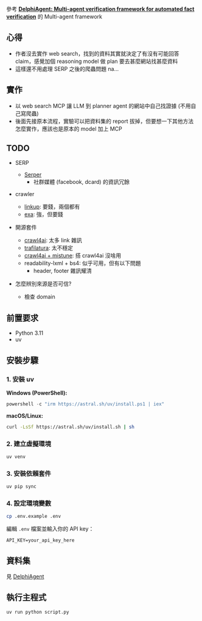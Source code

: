 參考 [**DelphiAgent: Multi-agent verification framework for automated fact verification**](https://github.com/zjfgh2015/DelphiAgent) 的 Multi-agent framework

## 心得

- 作者沒去實作 web search，找到的資料其實就決定了有沒有可能回答 claim，感覺加個 reasoning model 做 plan 要去甚麼網站找甚麼資料
- 這樣還不用處理 SERP 之後的爬蟲問題 na...

## 實作

- 以 web search MCP 讓 LLM 到 planner agent 的網站中自己找證據 (不用自己寫爬蟲)
- 後面先接原本流程，實驗可以把資料集的 report 拔掉，但要想一下其他方法怎麼實作，應該也是原本的 model 加上 MCP 

## TODO

- SERP 
  - [Serper](https://serper.dev/)
    - 社群媒體 (facebook, dcard) 的資訊冗餘 
- crawler
  - [linkup](https://www.linkup.so/): 要錢，兩個都有
  - [exa](https://exa.ai/): 強，但要錢
- 開源套件
  - [crawl4ai](https://github.com/unclecode/crawl4ai): 太多 link 雜訊
  - [trafilatura](https://trafilatura.readthedocs.io/en/latest/index.html): 太不穩定
  - [crawl4ai + mistune](https://github.com/lepture/mistune): 搭 crawl4ai 沒啥用
  - readability-lxml + bs4: 似乎可用，但有以下問題
      - header, footer 雜訊耀清

- 怎麼辨別來源是否可信?
  - 檢查 domain

## 前置要求

- Python 3.11
- uv

## 安裝步驟

### 1. 安裝 uv

**Windows (PowerShell):**
```powershell
powershell -c "irm https://astral.sh/uv/install.ps1 | iex"
```

**macOS/Linux:**
```bash
curl -LsSf https://astral.sh/uv/install.sh | sh
```

### 2. 建立虛擬環境

```bash
uv venv
```

### 3. 安裝依賴套件

```bash
uv pip sync
```

### 4. 設定環境變數

```bash
cp .env.example .env
```

編輯 `.env` 檔案並輸入你的 API key：
```
API_KEY=your_api_key_here
```
## 資料集

見 [DelphiAgent](https://github.com/zjfgh2015/DelphiAgent)

## 執行主程式

```bash
uv run python script.py
```
